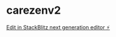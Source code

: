 # carezenv2

[Edit in StackBlitz next generation editor ⚡️](https://stackblitz.com/~/github.com/Cloutgenie/carezenv2)